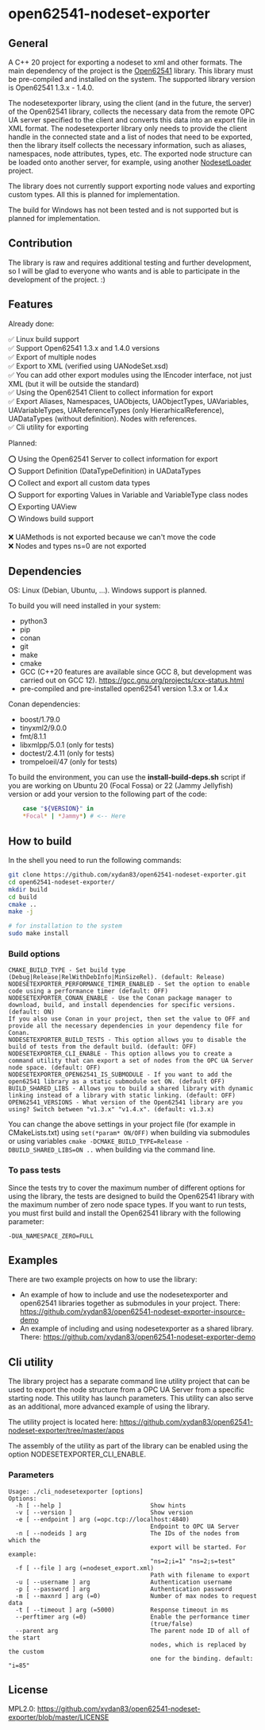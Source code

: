 # open62541-nodeset-exporter

## General

A C++ 20 project for exporting a nodeset to xml and other formats.
The main dependency of the project is the [Open62541](https://github.com/open62541/open62541) library. This library must
be pre-compiled and installed on the system. The supported library version is Open62541 1.3.x - 1.4.0.

The nodesetexporter library, using the client (and in the future, the server) of the Open62541 library, collects the
necessary data from the remote OPC UA server specified to the client and converts this data into an export file in XML
format. The nodesetexporter library only needs to provide the client handle in the connected state and a list of nodes
that need to be exported, then the library itself collects the necessary information, such as aliases, namespaces, node
attributes, types, etc.
The exported node structure can be loaded onto another server, for example, using
another [NodesetLoader](https://github.com/open62541/open62541-nodeset-loader) project.

The library does not currently support exporting node values and exporting custom types. All this is planned for
implementation.

The build for Windows has not been tested and is not supported but is planned for implementation.

## Contribution

The library is raw and requires additional testing and further development, so I will be glad to everyone who wants and
is able to participate in the development of the project. :)

## Features

Already done:

✅ Linux build support \
✅ Support Open62541 1.3.x and 1.4.0 versions \
✅ Export of multiple nodes \
✅ Export to XML (verified using UANodeSet.xsd) \
✅ You can add other export modules using the IEncoder interface, not just XML (but it will be outside the standard) \
✅ Using the Open62541 Client to collect information for export \
✅ Export Aliases, Namespaces, UAObjects, UAObjectTypes, UAVariables, UAVariableTypes, UAReferenceTypes (only
HierarhicalReference), UADataTypes (without definition). Nodes with references. \
✅ Cli utility for exporting

Planned:

⭕ Using the Open62541 Server to collect information for export \
⭕ Support Definition (DataTypeDefinition) in UADataTypes \
⭕ Collect and export all custom data types \
⭕ Support for exporting Values in Variable and VariableType class nodes \
⭕ Exporting UAView \
⭕ Windows build support

❌ UAMethods is not exported because we can't move the code \
❌ Nodes and types ns=0 are not exported

## Dependencies

OS: Linux (Debian, Ubuntu, ...). Windows support is planned.

To build you will need installed in your system:

- python3
- pip
- conan
- git
- make
- cmake
- GCC (C++20 features are available since GCC 8, but development was carried out on GCC 12).
  https://gcc.gnu.org/projects/cxx-status.html
- pre-compiled and pre-installed open62541 version 1.3.x or 1.4.x

Conan dependencies:

- boost/1.79.0
- tinyxml2/9.0.0
- fmt/8.1.1
- libxmlpp/5.0.1 (only for tests)
- doctest/2.4.11 (only for tests)
- trompeloeil/47 (only for tests)

To build the environment, you can use the **install-build-deps.sh** script if you are working on Ubuntu 20 (Focal Fossa)
or 22 (Jammy Jellyfish) version or add your version to the following part of the code:

```bash
    case "${VERSION}" in
    *Focal* | *Jammy*) # <-- Here
```

## How to build

In the shell you need to run the following commands:

```bash
git clone https://github.com/xydan83/open62541-nodeset-exporter.git
cd open62541-nodeset-exporter/
mkdir build
cd build
cmake ..
make -j

# for installation to the system
sudo make install
```

### Build options

```
CMAKE_BUILD_TYPE - Set build type (Debug|Release|RelWithDebInfo|MinSizeRel). (default: Release)
NODESETEXPORTER_PERFORMANCE_TIMER_ENABLED - Set the option to enable code using a performance timer (default: OFF)
NODESETEXPORTER_CONAN_ENABLE - Use the Conan package manager to download, build, and install dependencies for specific versions. (default: ON)
If you also use Conan in your project, then set the value to OFF and provide all the necessary dependencies in your dependency file for Conan.
NODESETEXPORTER_BUILD_TESTS - This option allows you to disable the build of tests from the default build. (default: OFF)
NODESETEXPORTER_CLI_ENABLE - This option allows you to create a command utility that can export a set of nodes from the OPC UA Server node space. (default: OFF)
NODESETEXPORTER_OPEN62541_IS_SUBMODULE - If you want to add the open62541 library as a static submodule set ON. (default OFF)
BUILD_SHARED_LIBS - Allows you to build a shared library with dynamic linking instead of a library with static linking. (default: OFF)
OPEN62541_VERSIONS - What version of the Open62541 library are you using? Switch between "v1.3.x" "v1.4.x". (default: v1.3.x)
```

You can change the above settings in your project file (for example in CMakeLists.txt) using `set(*param* ON/OFF)` when
building via submodules or using variables `cmake -DCMAKE_BUILD_TYPE=Release -DBUILD_SHARED_LIBS=ON ..` when building
via the command line.

### To pass tests

Since the tests try to cover the maximum number of different options for using the library, the tests are designed to
build the Open62541 library with the maximum number of zero node space types.
If you want to run tests, you must first build and install the Open62541 library with the following parameter:

```shell
-DUA_NAMESPACE_ZERO=FULL
```

## Examples

There are two example projects on how to use the library:

- An example of how to include and use the nodesetexporter and open62541 libraries together as submodules in your
  project. There: https://github.com/xydan83/open62541-nodeset-exporter-insource-demo
- An example of including and using nodesetexporter as a shared library.
  There: https://github.com/xydan83/open62541-nodeset-exporter-demo

## Cli utility

The library project has a separate command line utility project that can be used to export the node structure from a
OPC UA Server from a specific starting node. This utility has launch parameters.
This utility can also serve as an additional, more advanced example of using the library.

The utility project is located here: https://github.com/xydan83/open62541-nodeset-exporter/tree/master/apps

The assembly of the utility as part of the library can be enabled using the option NODESETEXPORTER_CLI_ENABLE.

### Parameters

```
Usage: ./cli_nodesetexporter [options]
Options:
  -h [ --help ]                         Show hints
  -v [ --version ]                      Show version
  -e [ --endpoint ] arg (=opc.tcp://localhost:4840)
                                        Endpoint to OPC UA Server
  -n [ --nodeids ] arg                  The IDs of the nodes from which the 
                                        export will be started. For example: 
                                        "ns=2;i=1" "ns=2;s=test"
  -f [ --file ] arg (=nodeset_export.xml)
                                        Path with filename to export
  -u [ --username ] arg                 Authentication username
  -p [ --password ] arg                 Authentication password
  -m [ --maxnrd ] arg (=0)              Number of max nodes to request data
  -t [ --timeout ] arg (=5000)          Response timeout in ms
  --perftimer arg (=0)                  Enable the performance timer 
                                        (true/false)
  --parent arg                          The parent node ID of all of the start 
                                        nodes, which is replaced by the custom 
                                        one for the binding. default: "i=85"
```

## License

MPL2.0: https://github.com/xydan83/open62541-nodeset-exporter/blob/master/LICENSE
